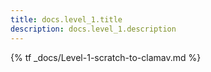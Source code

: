 ```yaml
---
title: docs.level_1.title
description: docs.level_1.description
---
```


{% tf _docs/Level-1-scratch-to-clamav.md %}
